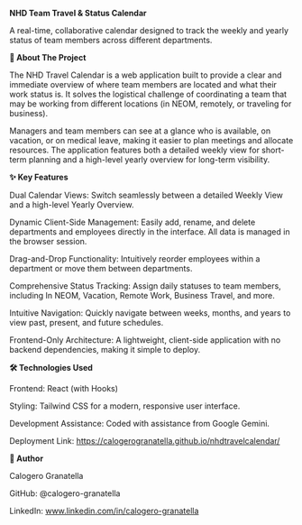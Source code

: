 **NHD Team Travel & Status Calendar**

A real-time, collaborative calendar designed to track the weekly and yearly status of team members across different departments.


**📖 About The Project**

The NHD Travel Calendar is a web application built to provide a clear and immediate overview of where team members are located and what their work status is. It solves the logistical challenge of coordinating a team that may be working from different locations (in NEOM, remotely, or traveling for business).

Managers and team members can see at a glance who is available, on vacation, or on medical leave, making it easier to plan meetings and allocate resources. The application features both a detailed weekly view for short-term planning and a high-level yearly overview for long-term visibility.


**✨ Key Features**

Dual Calendar Views: Switch seamlessly between a detailed Weekly View and a high-level Yearly Overview.

Dynamic Client-Side Management: Easily add, rename, and delete departments and employees directly in the interface. All data is managed in the browser session.

Drag-and-Drop Functionality: Intuitively reorder employees within a department or move them between departments.

Comprehensive Status Tracking: Assign daily statuses to team members, including In NEOM, Vacation, Remote Work, Business Travel, and more.

Intuitive Navigation: Quickly navigate between weeks, months, and years to view past, present, and future schedules.

Frontend-Only Architecture: A lightweight, client-side application with no backend dependencies, making it simple to deploy.


**🛠️ Technologies Used**

Frontend: React (with Hooks)

Styling: Tailwind CSS for a modern, responsive user interface.

Development Assistance: Coded with assistance from Google Gemini.

Deployment Link: https://calogerogranatella.github.io/nhdtravelcalendar/


**👤 Author**

Calogero Granatella

GitHub: @calogero-granatella

LinkedIn: www.linkedin.com/in/calogero-granatella
